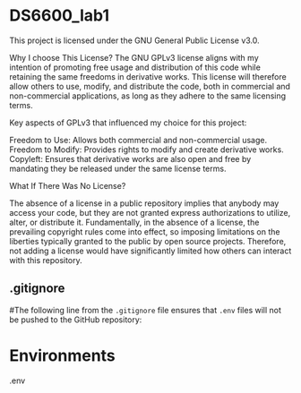# DS6600_lab1

This project is licensed under the GNU General Public License v3.0.

Why I choose This License?
The GNU GPLv3 license aligns with my intention of promoting free usage and distribution of this code while retaining the same freedoms in derivative works. This license will therefore allow others to use, modify, and distribute the code, both in commercial and non-commercial applications, as long as they adhere to the same licensing terms.

Key aspects of GPLv3 that influenced my choice for this project:

Freedom to Use: Allows both commercial and non-commercial usage.
Freedom to Modify: Provides rights to modify and create derivative works.
Copyleft: Ensures that derivative works are also open and free by mandating they be released under the same license terms.

What If There Was No License?

The absence of a license in a public repository implies that anybody may access your code, but they are not granted express authorizations to utilize, alter, or distribute it. Fundamentally, in the absence of a license, the prevailing copyright rules come into effect, so imposing limitations on the liberties typically granted to the public by open source projects. Therefore, not adding a license would have significantly limited how others can interact with this repository.


## .gitignore
#The following line from the `.gitignore` file ensures that `.env` files will not be pushed to the GitHub repository:
# Environments
.env
